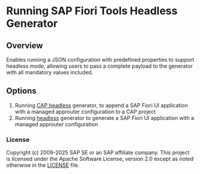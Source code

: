 # Running SAP Fiori Tools Headless Generator

## Overview

Enables running a JSON configuration with predefined properties to support headless mode, allowing users to pass a complete payload to the generator with all mandatory values included.

## Options

1. Running [CAP headless](cap/README.md) generator, to append a SAP Fiori UI application with a managed approuter configuration to a CAP project
1. Running [headless](fioriui/README.md) generator to generate a SAP Fiori UI application with a managed approuter configuration

### License
Copyright (c) 2009-2025 SAP SE or an SAP affiliate company. This project is licensed under the Apache Software License, version 2.0 except as noted otherwise in the [LICENSE](../../LICENSES/Apache-2.0.txt) file.


